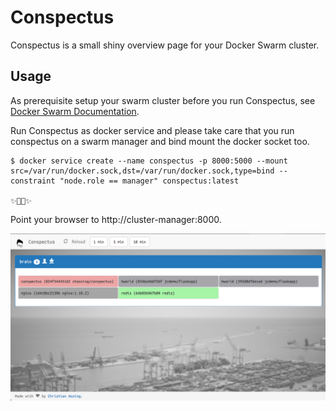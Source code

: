 # Conspectus

Conspectus is a small shiny overview page for your Docker Swarm cluster.

## Usage

As prerequisite setup your swarm cluster before you run Conspectus, see [Docker Swarm Documentation](https://docs.docker.com/engine/swarm/).

Run Conspectus as docker service and please take care that you run conspectus on a swarm manager and bind mount the docker socket too.


    $ docker service create --name conspectus -p 8000:5000 --mount src=/var/run/docker.sock,dst=/var/run/docker.sock,type=bind --constraint "node.role == manager" conspectus:latest

    ✨🍻😎✨


Point your browser to http://cluster-manager:8000.

![Screenshot](https://raw.githubusercontent.com/chassing/conspectus/master/static/images/screenshot.png)
